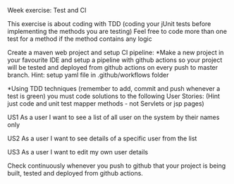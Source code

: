 Week exercise: Test and CI

This exercise is about coding with TDD (coding your jUnit tests before implementing the methods you are testing) Feel free to code more than one test for a method if the method contains any logic

Create a maven web project and setup CI pipeline:
*Make a new project in your favourite IDE and setup a pipeline with github actions so your project will be tested and deployed from github actions on every push to master branch. Hint: setup yaml file in .github/workflows folder

*Using TDD techniques (remember to add, commit and push whenever a test is green) you must code solutions to the following User Stories: (Hint just code and unit test mapper methods - not Servlets or jsp pages)

  US1
  As a user I want to see a list of all user on the system by their names only

  US2
  As a user I want to see details of a specific user from the list

  US3
  As a user I want to edit my own user details

Check continuously whenever you push to github that your project is being built, tested and deployed from github actions.
